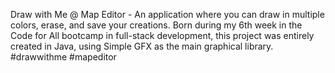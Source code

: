 Draw with Me @ Map Editor - An application where you can draw in multiple colors, erase, and save your creations. 
Born during my 6th week in the Code for All bootcamp in full-stack development, this project was entirely created in Java, using Simple GFX as the main graphical library.
#drawwithme #mapeditor
